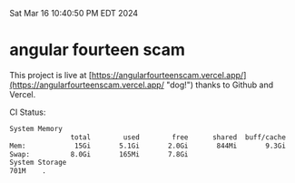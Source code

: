 Sat Mar 16 10:40:50 PM EDT 2024

# angular fourteen scam


This project is live at [https://angularfourteenscam.vercel.app/](https://angularfourteenscam.vercel.app/ "dog!") thanks to Github and Vercel.

CI Status: 

```bash
System Memory
               total        used        free      shared  buff/cache   available
Mem:            15Gi       5.1Gi       2.0Gi       844Mi       9.3Gi        10Gi
Swap:          8.0Gi       165Mi       7.8Gi
System Storage
701M	.
```
```bash
